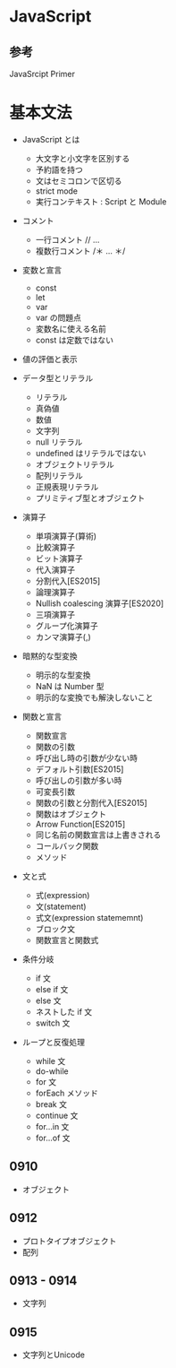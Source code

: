 # JavaScript

## 参考

JavaSrcipt Primer

# 基本文法

- JavaScript とは

  - 大文字と小文字を区別する
  - 予約語を持つ
  - 文はセミコロンで区切る
  - strict mode
  - 実行コンテキスト : Script と Module

- コメント

  - 一行コメント // ...
  - 複数行コメント /＊ ... ＊/

- 変数と宣言

  - const
  - let
  - var
  - var の問題点
  - 変数名に使える名前
  - const は定数ではない

- 値の評価と表示

- データ型とリテラル

  - リテラル
  - 真偽値
  - 数値
  - 文字列
  - null リテラル
  - undefined はリテラルではない
  - オブジェクトリテラル
  - 配列リテラル
  - 正規表現リテラル
  - プリミティブ型とオブジェクト

- 演算子

  - 単項演算子(算術)
  - 比較演算子
  - ビット演算子
  - 代入演算子
  - 分割代入[ES2015]
  - 論理演算子
  - Nullish coalescing 演算子[ES2020]
  - 三項演算子
  - グループ化演算子
  - カンマ演算子(,)

- 暗黙的な型変換

  - 明示的な型変換
  - NaN は Number 型
  - 明示的な変換でも解決しないこと

- 関数と宣言

  - 関数宣言
  - 関数の引数
  - 呼び出し時の引数が少ない時
  - デフォルト引数[ES2015]
  - 呼び出しの引数が多い時
  - 可変長引数
  - 関数の引数と分割代入[ES2015]
  - 関数はオブジェクト
  - Arrow Function[ES2015]
  - 同じ名前の関数宣言は上書きされる
  - コールバック関数
  - メソッド

- 文と式

  - 式(expression)
  - 文(statement)
  - 式文(expression statememnt)
  - ブロック文
  - 関数宣言と関数式

- 条件分岐

  - if 文
  - else if 文
  - else 文
  - ネストした if 文
  - switch 文

- ループと反復処理

  - while 文
  - do-while
  - for 文
  - forEach メソッド
  - break 文
  - continue 文
  - for...in 文
  - for...of 文

## 0910

- オブジェクト

## 0912

- プロトタイプオブジェクト
- 配列

## 0913 - 0914

- 文字列

## 0915

- 文字列とUnicode
